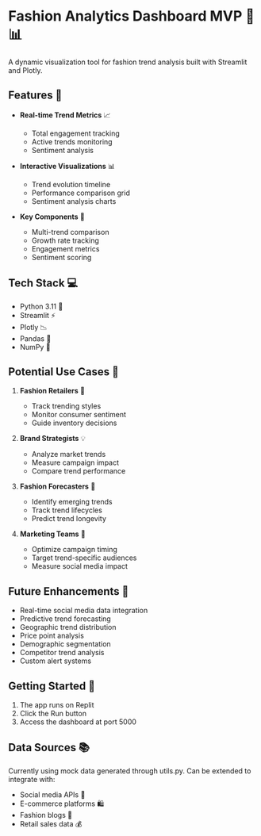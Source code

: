 
# Fashion Analytics Dashboard MVP 👗📊

A dynamic visualization tool for fashion trend analysis built with Streamlit and Plotly.

## Features 🌟

- **Real-time Trend Metrics** 📈
  - Total engagement tracking
  - Active trends monitoring
  - Sentiment analysis
  
- **Interactive Visualizations** 📊
  - Trend evolution timeline
  - Performance comparison grid
  - Sentiment analysis charts

- **Key Components** 🔑
  - Multi-trend comparison
  - Growth rate tracking
  - Engagement metrics
  - Sentiment scoring

## Tech Stack 💻

- Python 3.11 🐍
- Streamlit ⚡
- Plotly 📉
- Pandas 🐼
- NumPy 🔢

## Potential Use Cases 🎯

1. **Fashion Retailers** 🏪
   - Track trending styles
   - Monitor consumer sentiment
   - Guide inventory decisions

2. **Brand Strategists** 💡
   - Analyze market trends
   - Measure campaign impact
   - Compare trend performance

3. **Fashion Forecasters** 🔮
   - Identify emerging trends
   - Track trend lifecycles
   - Predict trend longevity

4. **Marketing Teams** 📱
   - Optimize campaign timing
   - Target trend-specific audiences
   - Measure social media impact

## Future Enhancements 🚀

- Real-time social media data integration
- Predictive trend forecasting
- Geographic trend distribution
- Price point analysis
- Demographic segmentation
- Competitor trend analysis
- Custom alert systems

## Getting Started 🏁

1. The app runs on Replit
2. Click the Run button
3. Access the dashboard at port 5000

## Data Sources 📚

Currently using mock data generated through utils.py. Can be extended to integrate with:
- Social media APIs 📱
- E-commerce platforms 🛍️
- Fashion blogs 📝
- Retail sales data 💰
